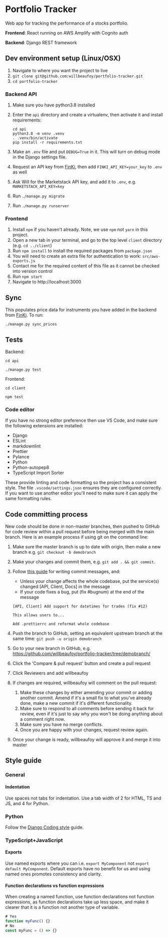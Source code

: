 # Portfolio Tracker

Web app for tracking the performance of a stocks portfolio.

**Frontend**: React running on AWS Amplify with Cognito auth

**Backend**: Django REST framework

## Dev environment setup (Linux/OSX)

1. Navigate to where you want the project to live
1. `git clone git@github.com:willbeaufoy/portfolio-tracker.git`
1. `cd portfolio-tracker`

### Backend API

1. Make sure you have python3.8 installed
1. Enter the `api` directory and create a virtualenv, then activate it and install requirements:

   ```shell
   cd api
   python3.8 -m venv .venv
   . .venv/bin/activate
   pip install -r requirements.txt
   ```

1. Make an `.env` file and put `DEBUG=True` in it. This will turn on debug mode in the Django settings file.
1. Request an API key from [FinKi](https://finki.io/finkiAPI.html), then add `FINKI_API_KEY=your_key` to `.env` as well
1. Ask Will for the Marketstack API key, and add it to `.env`, e.g. `MARKETSTACK_API_KEY=key`
1. Run `./manage.py migrate`
1. Run `./manage.py runserver`

### Frontend

1. Install `npm` if you haven't already. Note, we use `npm` not `yarn` in this project.
1. Open a new tab in your terminal, and go to the top level `client` directory (e.g. `cd ../client`)
1. Run `npm install` to install the required packages from `package.json`
1. You will need to create an extra file for authentication to work: `src/aws-exports.js`
1. Contact me for the required content of this file as it cannot be checked into version control
1. Run `npm start`
1. Navigate to http://localhost:3000

## Sync

This populates price data for instruments you have added in the backend from [FinKi](https://finki.io/). To run:

`./manage.py sync_prices`

## Tests

Backend:

`cd api`

`./manage.py test`

Frontend:

`cd client`

`npm test`

### Code editor

If you have no strong editor preference then use VS Code, and make sure the following extensions are installed:

- Django
- ESLint
- markdownlint
- Prettier
- Pylance
- Python
- Python-autopep8
- TypeScript Import Sorter

These provide linting and code formatting so the project has a consistent style. The file `.vscode/settings.json` ensures
they are configured correctly. If you want to use another editor you'll need to make sure it can apply the same formatting rules.

## Code committing process

New code should be done in non-master branches, then pushed to GitHub for code review within a pull request
before being merged with the main branch. Here is an example process if using git on the command line:

1. Make sure the master branch is up to date with origin, then make a new branch e.g. `git checkout -b demobranch`
1. Make your changes and commit them, e.g. `git add . && git commit`.
1. Follow [this guide](https://chris.beams.io/posts/git-commit/) for writing commit messages, and:

   - Unless your change affects the whole codebase, put the service(s) changed [API, Client, Docs]
     in the message
   - If your code fixes a bug, put (fix #bugnum) at the end of the message

   ```none
   [API, Client] Add support for datetimes for trades (fix #12)

   This allows users to...
   ```

   ```none
   Add .prettierrc and reformat whole codebase
   ```

1. Push the branch to GitHub, setting an equivalent upstream branch at the same time: `git push -u origin demobranch`
1. Go to your new branch in GitHub, e.g. https://github.com/willbeaufoy/portfolio-tracker/tree/demobranch/
1. Click the 'Compare & pull request' button and create a pull request
1. Click Reviewers and add willbeaufoy
1. If changes are required, willbeaufoy will comment on the pull request:
   1. Make these changes by either amending your commit or adding another commit. Amend if it's a small fix to what you've already done,
      make a new commit if it's different functionality.
   1. Make sure to respond to all comments before sending it back for review, even if it's just to say why you won't be doing anything
      about a comment right now.
   1. Make sure you have no merge conflicts.
   1. Once you are happy with your changes, request review again.
1. Once your change is ready, willbeaufoy will approve it and merge it into master

## Style guide

### General

#### Indentation

Use spaces not tabs for indentation. Use a tab width of 2 for HTML, TS and JS, and 4 for Python.

### Python

Follow the [Django Coding style](https://docs.djangoproject.com/en/dev/internals/contributing/writing-code/coding-style/) guide.

### TypeScript+JavaScript

#### Exports

Use named exports where you can i.e. `export MyComponent` not `export default MyComponent`.
Default exports have no benefit for us and using named ones promotes consistency and clarity.

#### Function declarations vs function expressions

When creating a named function, use function declarations not function expressions, as function declarations
take up less space, and make it clearer that it is a function not another type of variable.

```ts
# Yes
function myFunc() {}
# No
const myFunc = () => {}
```

